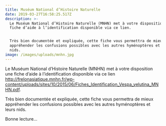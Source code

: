 ```yaml
---
title: Muséum National d’Histoire Naturelle
date: 2019-03-27T16:58:25.517Z
description: >-
  Le Muséum National d’Histoire Naturelle (MNHN) met à votre disposition une
  fiche d’aide à l’identification disponible via ce lien.


  Très bien documentée et expliquée, cette fiche vous permettra de mieux
  appréhender les confusions possibles avec les autres hyménoptères et leurs
  nids.
image: /images/uploads/mnhn.jpg
---
```

Le Muséum National d’Histoire Naturelle (MNHN) met à votre disposition une fiche d’aide à l’identification disponible via ce lien <http://frelonasiatique.mnhn.fr/wp-content/uploads/sites/10/2015/06/Fiches_Identification_Vespa_velutina_MNHN.pdf>.

Très bien documentée et expliquée, cette fiche vous permettra de mieux appréhender les confusions possibles avec les autres hyménoptères et leurs nids.

Bonne lecture...

